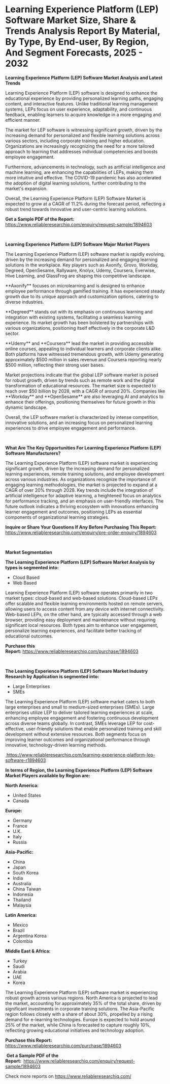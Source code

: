 <p><h1>Learning Experience Platform (LEP) Software Market Size, Share & Trends Analysis Report By Material, By Type, By End-user, By Region, And Segment Forecasts, 2025 - 2032</h1></p><p><strong>Learning Experience Platform (LEP) Software Market Analysis and Latest Trends</strong></p>
<p><p>Learning Experience Platform (LEP) software is designed to enhance the educational experience by providing personalized learning paths, engaging content, and interactive features. Unlike traditional learning management systems, LEPs focus on user experience, adaptability, and continuous feedback, enabling learners to acquire knowledge in a more engaging and efficient manner. </p><p>The market for LEP software is witnessing significant growth, driven by the increasing demand for personalized and flexible learning solutions across various sectors, including corporate training and higher education. Organizations are increasingly recognizing the need for a more tailored approach to learning that addresses individual competencies and boosts employee engagement. </p><p>Furthermore, advancements in technology, such as artificial intelligence and machine learning, are enhancing the capabilities of LEPs, making them more intuitive and effective. The COVID-19 pandemic has also accelerated the adoption of digital learning solutions, further contributing to the market's expansion. </p><p>Overall, the Learning Experience Platform (LEP) Software Market is expected to grow at a CAGR of 11.2% during the forecast period, reflecting a robust trend towards innovative and user-centric learning solutions.</p></p>
<p><strong>Get a Sample PDF of the Report:&nbsp;</strong> <a href="https://www.reliableresearchiq.com/enquiry/request-sample/1894603?utm_campaign=1123&utm_medium=2&utm_source=Github&utm_content=ia&utm_term=13012025&utm_id=learning-experience-platform-lep-software">https://www.reliableresearchiq.com/enquiry/request-sample/1894603</a></p>
<p>&nbsp;</p>
<p><strong>Learning Experience Platform (LEP) Software Major Market Players</strong></p>
<p><p>The Learning Experience Platform (LEP) software market is rapidly evolving, driven by the increasing demand for personalized and engaging learning solutions in the workplace. Key players such as Axonify, Grovo, Workday, Degreed, OpenSesame, Rallyware, Knolyx, Udemy, Coursera, Everwise, Hive Learning, and GlassFrog are shaping this competitive landscape.</p><p>**Axonify** focuses on microlearning and is designed to enhance employee performance through gamified training. It has experienced steady growth due to its unique approach and customization options, catering to diverse industries.</p><p>**Degreed** stands out with its emphasis on continuous learning and integration with existing systems, facilitating a seamless learning experience. Its market growth has been bolstered by partnerships with various organizations, positioning itself effectively in the corporate L&D sector.</p><p>**Udemy** and **Coursera** lead the market in providing accessible online courses, appealing to individual learners and corporate clients alike. Both platforms have witnessed tremendous growth, with Udemy generating approximately $500 million in sales revenue and Coursera reporting nearly $500 million, reflecting their strong user bases.</p><p>Market projections indicate that the global LEP software market is poised for robust growth, driven by trends such as remote work and the digital transformation of educational resources. The market size is expected to reach over $50 billion by 2028, with a CAGR of around 20%. Companies like **Workday** and **OpenSesame** are also leveraging AI and analytics to enhance their offerings, positioning themselves for future growth in this dynamic landscape.</p><p>Overall, the LEP software market is characterized by intense competition, innovative solutions, and an increasing focus on personalized learning experiences to drive employee engagement and performance.</p></p>
<p>&nbsp;</p>
<p><strong>What Are The Key Opportunities For Learning Experience Platform (LEP) Software Manufacturers?</strong></p>
<p><p>The Learning Experience Platform (LEP) software market is experiencing significant growth, driven by the increasing demand for personalized learning experiences, remote training solutions, and employee development across various industries. As organizations recognize the importance of engaging learning methodologies, the market is projected to expand at a CAGR of over 20% through 2028. Key trends include the integration of artificial intelligence for adaptive learning, a heightened focus on analytics for performance tracking, and an emphasis on user-friendly interfaces. The future outlook indicates a thriving ecosystem with innovations enhancing learner engagement and outcomes, positioning LEPs as essential components of organizational learning strategies.</p></p>
<p><strong>Inquire or Share Your Questions If Any Before Purchasing This Report:</strong> <a href="https://www.reliableresearchiq.com/enquiry/pre-order-enquiry/1894603?utm_campaign=1123&utm_medium=2&utm_source=Github&utm_content=ia&utm_term=13012025&utm_id=learning-experience-platform-lep-software">https://www.reliableresearchiq.com/enquiry/pre-order-enquiry/1894603</a></p>
<p>&nbsp;</p>
<p><strong>Market Segmentation</strong></p>
<p><strong>The Learning Experience Platform (LEP) Software Market Analysis by types is segmented into:</strong></p>
<p><ul><li>Cloud Based</li><li>Web Based</li></ul></p>
<p><p>Learning Experience Platform (LEP) software operates primarily in two market types: cloud-based and web-based solutions. Cloud-based LEPs offer scalable and flexible learning environments hosted on remote servers, allowing users to access content from any device with internet connectivity. Web-based LEPs, on the other hand, are typically accessed through a web browser, providing easy deployment and maintenance without requiring significant local resources. Both types aim to enhance user engagement, personalize learning experiences, and facilitate better tracking of educational outcomes.</p></p>
<p><strong>Purchase this Report:&nbsp;</strong><a href="https://www.reliableresearchiq.com/purchase/1894603?utm_campaign=1123&utm_medium=2&utm_source=Github&utm_content=ia&utm_term=13012025&utm_id=learning-experience-platform-lep-software">https://www.reliableresearchiq.com/purchase/1894603</a></p>
<p>&nbsp;</p>
<p><strong>The Learning Experience Platform (LEP) Software Market Industry Research by Application is segmented into:</strong></p>
<p><ul><li>Large Enterprises</li><li>SMEs</li></ul></p>
<p><p>The Learning Experience Platform (LEP) software market caters to both large enterprises and small to medium-sized enterprises (SMEs). Large enterprises utilize LEP to deliver tailored learning experiences at scale, enhancing employee engagement and fostering continuous development across diverse teams globally. In contrast, SMEs leverage LEP for cost-effective, user-friendly solutions that enable personalized training and skill development without extensive resources. Both segments focus on improving learner outcomes and organizational performance through innovative, technology-driven learning methods.</p></p>
<p><a href="https://www.reliableresearchiq.com/learning-experience-platform-lep-software-r1894603?utm_campaign=1123&utm_medium=2&utm_source=Github&utm_content=ia&utm_term=13012025&utm_id=learning-experience-platform-lep-software">&nbsp;https://www.reliableresearchiq.com/learning-experience-platform-lep-software-r1894603</a></p>
<p><strong>In terms of Region, the Learning Experience Platform (LEP) Software Market Players available by Region are:</strong></p>
<p>
    <p> <strong> North America: </strong>
        <ul>
            <li>United States</li>
            <li>Canada</li>
        </ul>
        </p> 
    <p> <strong> Europe: </strong>
        <ul>
            <li>Germany</li>
            <li>France</li>
            <li>U.K.</li>
            <li>Italy</li>
            <li>Russia</li>
        </ul>
        </p> 
    <p> <strong> Asia-Pacific: </strong>
        <ul>
            <li>China</li>
            <li>Japan</li>
            <li>South Korea</li>
            <li>India</li>
            <li>Australia</li>
            <li>China Taiwan</li>
            <li>Indonesia</li>
            <li>Thailand</li>
            <li>Malaysia</li>
        </ul>
        </p> 
    <p> <strong> Latin America: </strong>
        <ul>
            <li>Mexico</li>
            <li>Brazil</li>
            <li>Argentina Korea</li>
            <li>Colombia</li>
        </ul>
        </p> 
    <p> <strong> Middle East & Africa: </strong>
        <ul>
            <li>Turkey</li>
            <li>Saudi</li>
            <li>Arabia</li>
            <li>UAE</li>
            <li>Korea</li>
        </ul>
    </p>
    </p>
<p><p>The Learning Experience Platform (LEP) software market is experiencing robust growth across various regions. North America is projected to lead the market, accounting for approximately 35% of the total share, driven by significant investments in corporate training solutions. The Asia-Pacific region follows closely with a share of about 30%, propelled by a rising demand for e-learning technologies. Europe is expected to hold around 25% of the market, while China is forecasted to capture roughly 10%, reflecting growing educational initiatives and technology adoption.</p></p>
<p><strong>Purchase this Report: </strong><a href="https://www.reliableresearchiq.com/purchase/1894603?utm_campaign=1123&utm_medium=2&utm_source=Github&utm_content=ia&utm_term=13012025&utm_id=learning-experience-platform-lep-software">https://www.reliableresearchiq.com/purchase/1894603</a></p>
<p>&nbsp;<strong>Get a Sample PDF of the Report:&nbsp;&nbsp;</strong><a href="https://www.reliableresearchiq.com/enquiry/request-sample/1894603?utm_campaign=1123&utm_medium=2&utm_source=Github&utm_content=ia&utm_term=13012025&utm_id=learning-experience-platform-lep-software">https://www.reliableresearchiq.com/enquiry/request-sample/1894603</a></p>
<p><strong></strong></p>
<p>Check more reports on <a href="https://www.reliableresearchiq.com/?utm_campaign=1123&utm_medium=2&utm_source=Github&utm_content=ia&utm_term=13012025&utm_id=learning-experience-platform-lep-software">https://www.reliableresearchiq.com/</a></p>
